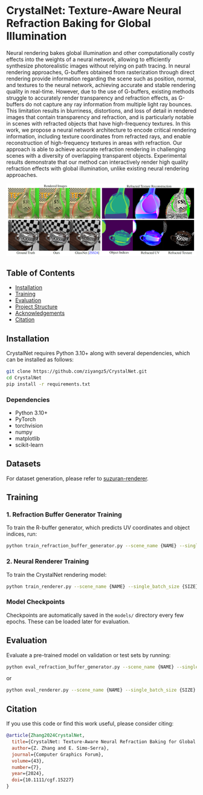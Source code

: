 
# CrystalNet: Texture-Aware Neural Refraction Baking for Global Illumination

Neural rendering bakes global illumination and other computationally costly effects into the weights of a neural network, allowing
to efficiently synthesize photorealistic images without relying on path tracing. In neural rendering approaches, G-buffers obtained
from rasterization through direct rendering provide information regarding the scene such as position, normal, and textures to
the neural network, achieving accurate and stable rendering quality in real-time. However, due to the use of G-buffers, existing
methods struggle to accurately render transparency and refraction effects, as G-buffers do not capture any ray information from
multiple light ray bounces. This limitation results in blurriness, distortions, and loss of detail in rendered images that contain
transparency and refraction, and is particularly notable in scenes with refracted objects that have high-frequency textures. In this
work, we propose a neural network architecture to encode critical rendering information, including texture coordinates from
refracted rays, and enable reconstruction of high-frequency textures in areas with refraction. Our approach is able to achieve
accurate refraction rendering in challenging scenes with a diversity of overlapping transparent objects. Experimental results
demonstrate that our method can interactively render high quality refraction effects with global illumination, unlike existing
neural rendering approaches.

![Sample Output](images/abstract.png)


## Table of Contents
- [Installation](#installation)
- [Training](#training)
- [Evaluation](#evaluation)
- [Project Structure](#project-structure)
- [Acknowledgements](#acknowledgements)
- [Citation](#citation)

## Installation

CrystalNet requires Python 3.10+ along with several dependencies, which can be installed as follows:

```bash
git clone https://github.com/ziyangz5/CrystalNet.git
cd CrystalNet
pip install -r requirements.txt
```

### Dependencies
- Python 3.10+
- PyTorch
- torchvision
- numpy
- matplotlib
- scikit-learn

## Datasets

For dataset generation, please refer to [suzuran-renderer](https://github.com/ziyangz5/suzuran-renderer).

## Training

### 1. Refraction Buffer Generator Training
To train the R-buffer generator, which predicts UV coordinates and object indices, run:
```bash
python train_refraction_buffer_generator.py --scene_name {NAME} --single_batch_size {SIZE} --num_epochs {EPOCHS} --num_idx {NUM_OF_OBJECTS}
```

### 2. Neural Renderer Training
To train the CrystalNet rendering model:
```bash
python train_renderer.py --scene_name {NAME} --single_batch_size {SIZE} --num_epochs {EPOCHS}
```

### Model Checkpoints
Checkpoints are automatically saved in the `models/` directory every few epochs. These can be loaded later for evaluation.

## Evaluation

Evaluate a pre-trained model on validation or test sets by running:

```bash
python eval_refraction_buffer_generator.py --scene_name {NAME} --single_batch_size {SIZE} --num_epochs {EPOCHS} --checkpoint_path {PATH}
```

or

```bash
python eval_renderer.py --scene_name {NAME} --single_batch_size {SIZE} --num_epochs {EPOCHS} --checkpoint_path {PATH}
```


## Citation

If you use this code or find this work useful, please consider citing:

```bibtex
@article{Zhang2024CrystalNet,
  title={CrystalNet: Texture-Aware Neural Refraction Baking for Global Illumination},
  author={Z. Zhang and E. Simo-Serra},
  journal={Computer Graphics Forum},
  volume={43},
  number={7},
  year={2024},
  doi={10.1111/cgf.15227}
}
```


